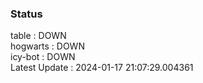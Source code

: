 ### Status


table : DOWN  
hogwarts : DOWN  
icy-bot : DOWN  
Latest Update : 2024-01-17 21:07:29.004361
